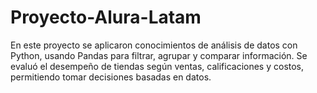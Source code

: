 # Proyecto-Alura-Latam
En este proyecto se aplicaron conocimientos de análisis de datos con Python, usando Pandas para filtrar, agrupar y comparar información. Se evaluó el desempeño de tiendas según ventas, calificaciones y costos, permitiendo tomar decisiones basadas en datos.
